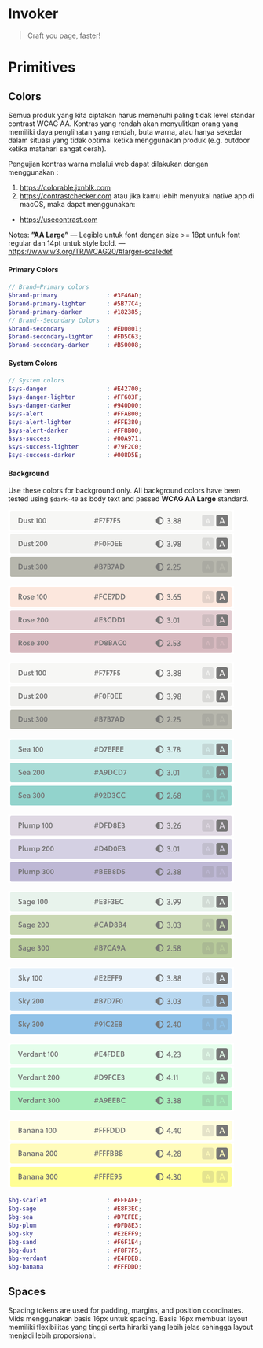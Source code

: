 # Invoker
> Craft you page, faster!

# Primitives
## Colors
Semua produk yang kita ciptakan harus memenuhi paling tidak level standar contrast WCAG AA. Kontras yang rendah akan menyulitkan orang yang memiliki daya penglihatan yang rendah, buta warna, atau hanya sekedar dalam situasi yang tidak optimal ketika menggunakan produk (e.g. outdoor ketika matahari sangat cerah).

Pengujian kontras warna melalui web dapat dilakukan dengan menggunakan :
1. https://colorable.jxnblk.com
2. https://contrastchecker.com
atau jika kamu lebih menyukai native app di macOS, maka dapat menggunakan:
* https://usecontrast.com

Notes: **”AA Large”** — Legible untuk font dengan size >= 18pt untuk font regular dan 14pt untuk style bold. — https://www.w3.org/TR/WCAG20/#larger-scaledef

#### Primary Colors
```scss
// Brand—Primary colors
$brand-primary              : #3F46AD;
$brand-primary-lighter      : #5B77C4;
$brand-primary-darker       : #182385;
// Brand--Secondary Colors
$brand-secondary            : #ED0001;
$brand-secondary-lighter    : #FD5C63;
$brand-secondary-darker     : #B50008;
```

#### System Colors
```scss
// System colors
$sys-danger                 : #E42700;
$sys-danger-lighter         : #FF603F;
$sys-danger-darker          : #940D00;
$sys-alert                  : #FFAB00;
$sys-alert-lighter          : #FFE380;
$sys-alert-darker           : #FF8B00;
$sys-success                : #00A971;
$sys-success-lighter        : #79F2C0;
$sys-success-darker         : #008D5E;
```

#### Background
Use these colors for background only. All background colors have been tested using `$dark-40` as body text and passed **WCAG AA Large** standard.

![alt text](https://raw.githubusercontent.com/vasilenka/invoker/master/src/colors/bg-dust-100.png "Dust 100 - #FCE7DD")
![alt-text](https://raw.githubusercontent.com/vasilenka/invoker/master/src/colors/bg-dust-200.png "Dust 200 - #E3CDD1")
![alt-text](https://raw.githubusercontent.com/vasilenka/invoker/master/src/colors/bg-dust-300.png "Dust 300 - #D8BAC0")

![alt text](https://raw.githubusercontent.com/vasilenka/invoker/master/src/colors/bg-rose-100.png "Rose 100 - #FCE7DD")
![alt-text](https://raw.githubusercontent.com/vasilenka/invoker/master/src/colors/bg-rose-200.png "Rose 200 - #E3CDD1")
![alt-text](https://raw.githubusercontent.com/vasilenka/invoker/master/src/colors/bg-rose-300.png "Rose 300 - #D8BAC0")

![alt text](https://raw.githubusercontent.com/vasilenka/invoker/master/src/colors/bg-dust-100.png "Dust 100 - #FCE7DD")
![alt-text](https://raw.githubusercontent.com/vasilenka/invoker/master/src/colors/bg-dust-200.png "Dust 200 - #E3CDD1")
![alt-text](https://raw.githubusercontent.com/vasilenka/invoker/master/src/colors/bg-dust-300.png "Dust 300 - #D8BAC0")

![alt text](https://raw.githubusercontent.com/vasilenka/invoker/master/src/colors/bg-sea-100.png "Sea 100 - #FCE7DD")
![alt-text](https://raw.githubusercontent.com/vasilenka/invoker/master/src/colors/bg-sea-200.png "Sea 200 - #E3CDD1")
![alt-text](https://raw.githubusercontent.com/vasilenka/invoker/master/src/colors/bg-sea-300.png "Sea 300 - #D8BAC0")

![alt text](https://raw.githubusercontent.com/vasilenka/invoker/master/src/colors/bg-plump-100.png "Plump 100 - #FCE7DD")
![alt-text](https://raw.githubusercontent.com/vasilenka/invoker/master/src/colors/bg-plump-200.png "Plump 200 - #E3CDD1")
![alt-text](https://raw.githubusercontent.com/vasilenka/invoker/master/src/colors/bg-plump-300.png "Plum 300 - #D8BAC0")

![alt text](https://raw.githubusercontent.com/vasilenka/invoker/master/src/colors/bg-sage-100.png "Sage 100 - #FCE7DD")
![alt-text](https://raw.githubusercontent.com/vasilenka/invoker/master/src/colors/bg-sage-200.png "Sage 200 - #E3CDD1")
![alt-text](https://raw.githubusercontent.com/vasilenka/invoker/master/src/colors/bg-sage-300.png "Sage 300 - #D8BAC0")

![alt text](https://raw.githubusercontent.com/vasilenka/invoker/master/src/colors/bg-sky-100.png "Sky 100 - #FCE7DD")
![alt-text](https://raw.githubusercontent.com/vasilenka/invoker/master/src/colors/bg-sky-200.png "Sky 200 - #E3CDD1")
![alt-text](https://raw.githubusercontent.com/vasilenka/invoker/master/src/colors/bg-sky-300.png "Sky 300 - #D8BAC0")

![alt text](https://raw.githubusercontent.com/vasilenka/invoker/master/src/colors/bg-verdant-100.png "Verdant 100 - #FCE7DD")
![alt-text](https://raw.githubusercontent.com/vasilenka/invoker/master/src/colors/bg-verdant-200.png "Verdant 200 - #E3CDD1")
![alt-text](https://raw.githubusercontent.com/vasilenka/invoker/master/src/colors/bg-verdant-300.png "Verdant 300 - #D8BAC0")

![alt text](https://raw.githubusercontent.com/vasilenka/invoker/master/src/colors/bg-banana-100.png "Banana 100 - #FCE7DD")
![alt-text](https://raw.githubusercontent.com/vasilenka/invoker/master/src/colors/bg-banana-200.png "Banana 200 - #E3CDD1")
![alt-text](https://raw.githubusercontent.com/vasilenka/invoker/master/src/colors/bg-banana-300.png "Banana 300 - #D8BAC0")

```scss
$bg-scarlet                 : #FFEAEE;
$bg-sage            	    : #E8F3EC;
$bg-sea             	    : #D7EFEE;
$bg-plum            	    : #DFD8E3;
$bg-sky             	    : #E2EFF9;
$bg-sand            	    : #F6F1E4;
$bg-dust            	    : #F8F7F5;
$bg-verdant         	    : #E4FDEB;
$bg-banana          	    : #FFFDDD;
```

## Spaces
Spacing tokens are used for padding, margins, and position coordinates. Mids menggunakan basis 16px untuk spacing. Basis 16px membuat layout memiliki flexibilitas yang tinggi serta hirarki yang lebih jelas sehingga layout menjadi lebih proporsional.
